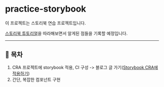 # practice-storybook

이 프로젝트는 스토리북 연습 프로젝트입니다.

[스토리북 튜토리얼](https://storybook.js.org/tutorials/intro-to-storybook/react/ko/get-started/)을 따라해보면서 알게된 점들을 기록할 예정입니다.

---

## 📜 목차

1. CRA 프로젝트에 storybook 적용, CI 구성 -> 블로그 글 가기([Storybook CRA에 적용하기](https://beomseok37.tistory.com/98))
2. 간단, 복잡한 컴포넌트 구현
